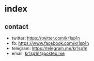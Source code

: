 # index

## contact
- twitter: https://twitter.com/kr1sp1n
- fb: https://www.facebook.com/kr1sp1n
- telegram: https://telegram.me/kr1sp1n
- email: kr1sp1n@posteo.me

